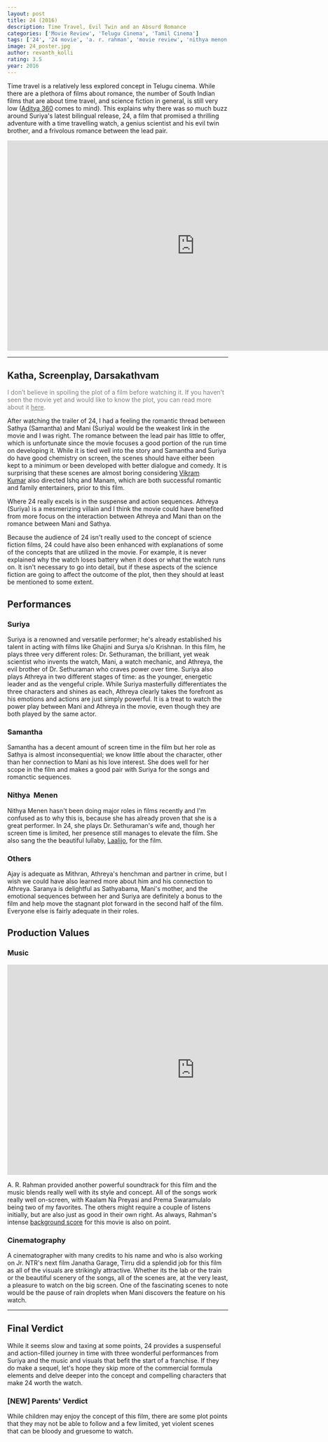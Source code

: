 ```yaml
---
layout: post
title: 24 (2016)
description: Time Travel, Evil Twin and an Absurd Romance
categories: ['Movie Review', 'Telugu Cinema', 'Tamil Cinema']
tags: ['24', '24 movie', 'a. r. rahman', 'movie review', 'nithya menon', 'samantha', 'suriya', 'tirru', 'vikram kumar']
image: 24_poster.jpg
author: revanth_kolli
rating: 3.5
year: 2016
---
```


Time travel is a relatively less explored concept in Telugu cinema. While there are a plethora of films about romance, the number of South Indian films that are about time travel, and science fiction in general, is still very low (<a href="https://en.wikipedia.org/wiki/Aditya_369">Aditya 360</a> comes to mind). This explains why there was so much buzz around Suriya's latest bilingual release, 24, a film that promised a thrilling adventure with a time travelling watch, a genius scientist and his evil twin brother, and a frivolous romance between the lead pair.
<iframe width="853" height="480" src="https://www.youtube.com/embed/kL9N93iued8" frameborder="0" allowfullscreen></iframe>

<hr />

<h2><span class="review_header">Katha, Screenplay, Darsakathvam </span></h2>
<span style="color:#808080;">I don’t believe in spoiling the plot of a film before watching it. If you haven’t seen the movie yet and would like to know the plot, you can read more about it <a style="color:#808080;" href="https://en.wikipedia.org/wiki/24_(2016_film)#Plot" target="_blank">here</a>.</span>

After watching the trailer of 24, I had a feeling the romantic thread between Sathya (Samantha) and Mani (Suriya) would be the weakest link in the movie and I was right. The romance between the lead pair has little to offer, which is unfortunate since the movie focuses a good portion of the run time on developing it. While it is tied well into the story and Samantha and Suriya do have good chemistry on screen, the scenes should have either been kept to a minimum or been developed with better dialogue and comedy. It is surprising that these scenes are almost boring considering <a href="https://en.wikipedia.org/wiki/Vikram_Kumar" target="_blank">Vikram Kumar</a> also directed Ishq and Manam, which are both successful romantic and family entertainers, prior to this film.

Where 24 really excels is in the suspense and action sequences. Athreya (Suriya) is a mesmerizing villain and I think the movie could have benefited from more focus on the interaction between Athreya and Mani than on the romance between Mani and Sathya.

Because the audience of 24 isn't really used to the concept of science fiction films, 24 could have also been enhanced with explanations of some of the concepts that are utilized in the movie. For example, it is never explained why the watch loses battery when it does or what the watch runs on. It isn't necessary to go into detail, but if these aspects of the science fiction are going to affect the outcome of the plot, then they should at least be mentioned to some extent.
<h2><span class="review_header">Performances </span></h2>
<h3>Suriya</h3>
Suriya is a renowned and versatile performer; he's already established his talent in acting with films like Ghajini and Surya s/o Krishnan. In this film, he plays three very different roles: Dr. Sethuraman, the brilliant, yet weak scientist who invents the watch, Mani, a watch mechanic, and Athreya, the evil brother of Dr. Sethuraman who craves power over time. Suriya also plays Athreya in two different stages of time: as the younger, energetic leader and as the vengeful criple. While Suriya masterfully differentiates the three characters and shines as each, Athreya clearly takes the forefront as his emotions and actions are just simply powerful. It is a treat to watch the power play between Mani and Athreya in the movie, even though they are both played by the same actor.
<h3>Samantha</h3>
Samantha has a decent amount of screen time in the film but her role as Sathya is almost inconsequential; we know little about the character, other than her connection to Mani as his love interest. She does well for her scope in the film and makes a good pair with Suriya for the songs and romanctic sequences.
<h3>Nithya  Menen</h3>
Nithya Menen hasn't been doing major roles in films recently and I'm confused as to why this is, because she has already proven that she is a great performer. In 24, she plays Dr. Sethuraman's wife and, though her screen time is limited, her presence still manages to elevate the film. She also sang the the beautiful lullaby, <a href="https://www.youtube.com/watch?v=lMcLoZEpcBc" target="_blank">Laalijo</a>, for the film.
<h3>Others</h3>
Ajay is adequate as Mithran, Athreya's henchman and partner in crime, but I wish we could have also learned more about him and his connection to Athreya. Saranya is delightful as Sathyabama, Mani's mother, and the emotional sequences between her and Suriya are definitely a bonus to the film and help move the stagnant plot forward in the second half of the film. Everyone else is fairly adequate in their roles.
<h2><span class="review_header">Production Values</span></h2>
<h3>Music</h3>
<iframe width="853" height="480" src="https://www.youtube.com/embed/je1b2TNF7sY" frameborder="0" allowfullscreen></iframe>

A. R. Rahman provided another powerful soundtrack for this film and the music blends really well with its style and concept. All of the songs work really well on-screen, with Kaalam Na Preyasi and Prema Swaramulalo being two of my favorites. The others might require a couple of listens initially, but are also just as good in their own right. As always, Rahman's intense <a href="https://www.youtube.com/watch?v=mUJHt__3-vM" target="_blank">background score</a> for this movie is also on point.
<h3>Cinematography</h3>
A cinematographer with many credits to his name and who is also working on Jr. NTR's next film Janatha Garage, Tirru did a splendid job for this film as all of the visuals are strikingly attractive. Whether its the lab or the train or the beautiful scenery of the songs, all of the scenes are, at the very least, a pleasure to watch on the big screen. One of the fascinating scenes to note would be the pause of rain droplets when Mani discovers the feature on his watch.

<hr />

<h2><span class="review_header">Final Verdict</span></h2>
While it seems slow and taxing at some points, 24 provides a suspenseful and action-filled journey in time with three wonderful performances from Suriya and the music and visuals that befit the start of a franchise. If they do make a sequel, let's hope they skip more of the commercial formula elements and delve deeper into the concept and compelling characters that make 24 worth the watch.
<h3>[<span class="review_header">NEW</span>] Parents' Verdict</h3>
While children may enjoy the concept of this film, there are some plot points that they may not be able to follow and a few limited, yet violent scenes that can be bloody and gruesome to watch.

